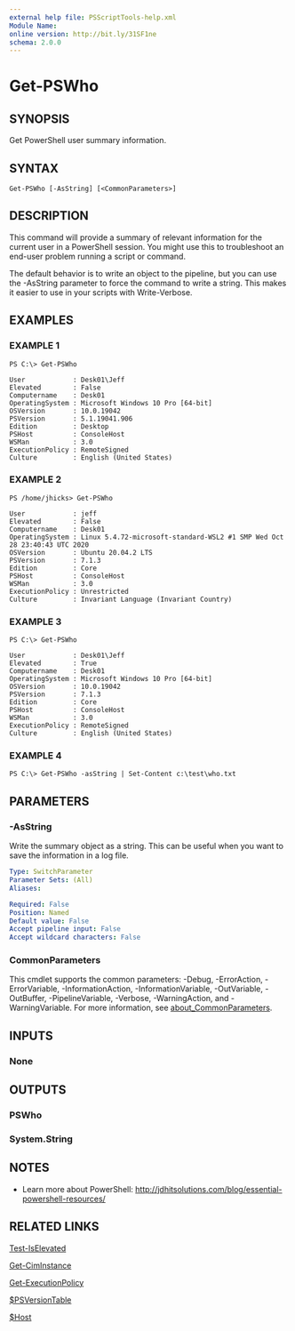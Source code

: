 ```yaml
---
external help file: PSScriptTools-help.xml
Module Name:
online version: http://bit.ly/31SF1ne
schema: 2.0.0
---
```


# Get-PSWho

## SYNOPSIS
Get PowerShell user summary information.

## SYNTAX

```
Get-PSWho [-AsString] [<CommonParameters>]
```

## DESCRIPTION
This command will provide a summary of relevant information for the current user in a PowerShell session.
You might use this to troubleshoot an end-user problem running a script or command.

The default behavior is to write an object to the pipeline, but you can use the -AsString parameter to force the command to write a string.
This makes it easier to use in your scripts with Write-Verbose.

## EXAMPLES

### EXAMPLE 1
```
PS C:\> Get-PSWho

User            : Desk01\Jeff
Elevated        : False
Computername    : Desk01
OperatingSystem : Microsoft Windows 10 Pro [64-bit]
OSVersion       : 10.0.19042
PSVersion       : 5.1.19041.906
Edition         : Desktop
PSHost          : ConsoleHost
WSMan           : 3.0
ExecutionPolicy : RemoteSigned
Culture         : English (United States)
```

### EXAMPLE 2
```
PS /home/jhicks> Get-PSWho

User            : jeff
Elevated        : False
Computername    : Desk01
OperatingSystem : Linux 5.4.72-microsoft-standard-WSL2 #1 SMP Wed Oct 28 23:40:43 UTC 2020
OSVersion       : Ubuntu 20.04.2 LTS
PSVersion       : 7.1.3
Edition         : Core
PSHost          : ConsoleHost
WSMan           : 3.0
ExecutionPolicy : Unrestricted
Culture         : Invariant Language (Invariant Country)
```

### EXAMPLE 3
```
PS C:\> Get-PSWho

User            : Desk01\Jeff
Elevated        : True
Computername    : Desk01
OperatingSystem : Microsoft Windows 10 Pro [64-bit]
OSVersion       : 10.0.19042
PSVersion       : 7.1.3
Edition         : Core
PSHost          : ConsoleHost
WSMan           : 3.0
ExecutionPolicy : RemoteSigned
Culture         : English (United States)
```

### EXAMPLE 4
```
PS C:\> Get-PSWho -asString | Set-Content c:\test\who.txt
```

## PARAMETERS

### -AsString
Write the summary object as a string.
This can be useful when you want to save the information in a log file.

```yaml
Type: SwitchParameter
Parameter Sets: (All)
Aliases:

Required: False
Position: Named
Default value: False
Accept pipeline input: False
Accept wildcard characters: False
```

### CommonParameters
This cmdlet supports the common parameters: -Debug, -ErrorAction, -ErrorVariable, -InformationAction, -InformationVariable, -OutVariable, -OutBuffer, -PipelineVariable, -Verbose, -WarningAction, and -WarningVariable. For more information, see [about_CommonParameters](http://go.microsoft.com/fwlink/?LinkID=113216).

## INPUTS

### None
## OUTPUTS

### PSWho
### System.String
## NOTES
* Learn more about PowerShell: http://jdhitsolutions.com/blog/essential-powershell-resources/

## RELATED LINKS

[Test-IsElevated]()

[Get-CimInstance]()

[Get-ExecutionPolicy]()

[$PSVersionTable]()

[$Host]()

